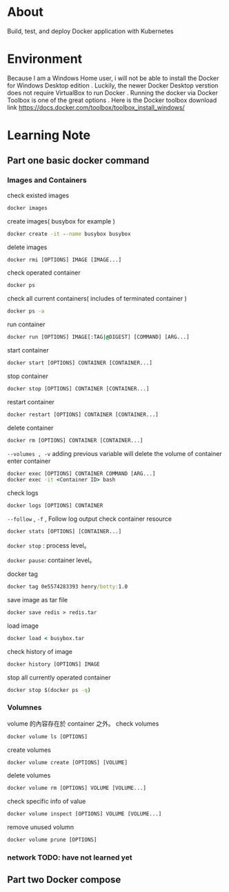 # About
Build, test, and deploy Docker application with Kubernetes
# Environment
Because I am a Windows Home user, i will not be able to install the Docker for Windows Desktop edition . Luckily, the newer Docker Desktop verstion does not require VirtualBox to run Docker . 
Running the docker via Docker Toolbox is one of the great options . Here is the Docker toolbox download link https://docs.docker.com/toolbox/toolbox_install_windows/
# Learning Note
## Part one basic docker command
### Images and Containers
check existed images
```cmd
docker images 
```
create images( busybox for example )
```cmd
docker create -it --name busybox busybox
```
delete images
```cmd
docker rmi [OPTIONS] IMAGE [IMAGE...]
```
check operated container
```cmd
docker ps
```
check all current containers( includes of terminated container )
```cmd
docker ps -a
```
run container
```cmd
docker run [OPTIONS] IMAGE[:TAG|@DIGEST] [COMMAND] [ARG...]
```
start container
```cmd
docker start [OPTIONS] CONTAINER [CONTAINER...]
```
stop container
```cmd
docker stop [OPTIONS] CONTAINER [CONTAINER...]
```
restart container
```cmd
docker restart [OPTIONS] CONTAINER [CONTAINER...]
```
delete container
```cmd
docker rm [OPTIONS] CONTAINER [CONTAINER...]
```
`--volumes , -v` adding previous variable will delete the volume of container
enter container
```cmd
docker exec [OPTIONS] CONTAINER COMMAND [ARG...]
docker exec -it <Container ID> bash
```
check logs
```cmd
docker logs [OPTIONS] CONTAINER
```
`--follow` , `-f`  ,  Follow log output
check container resource
```cmd
docker stats [OPTIONS] [CONTAINER...]
```
 `docker stop` : process level。

 `docker pause`: container level。
 
docker tag
```cmd
docker tag 0e5574283393 henry/botty:1.0
```

save image as tar file
```cmd
docker save redis > redis.tar
```

load image
```cmd
docker load < busybox.tar
```
check history of image
```cmd
docker history [OPTIONS] IMAGE
```
stop all currently operated container
```cmd
docker stop $(docker ps -q)
```
### Volumnes
volume 的內容存在於 container 之外。
check volumes

```cmd
docker volume ls [OPTIONS]
```

create volumes

```cmd
docker volume create [OPTIONS] [VOLUME]
```

delete volumes

```cmd
docker volume rm [OPTIONS] VOLUME [VOLUME...]
```

check specific info of value

```cmd
docker volume inspect [OPTIONS] VOLUME [VOLUME...]
```

remove unused volumn

```cmd
docker volume prune [OPTIONS]
```
### network TODO: have not learned yet

## Part two Docker compose

